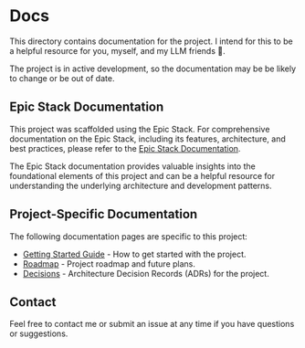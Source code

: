 # Docs

This directory contains documentation for the project. I intend for this to be a helpful resource for you, myself, and my LLM friends 🤖.

The project is in active development, so the documentation may be be likely to change or be out of date.

## Epic Stack Documentation

This project was scaffolded using the Epic Stack. For comprehensive documentation on the Epic Stack, including its features, architecture, and best practices, please refer to the [Epic Stack Documentation](https://github.com/epicweb-dev/epic-stack/tree/main/docs).

The Epic Stack documentation provides valuable insights into the foundational elements of this project and can be a helpful resource for understanding the underlying architecture and development patterns.

## Project-Specific Documentation

The following documentation pages are specific to this project:

- [Getting Started Guide](./getting-started.md) - How to get started with the project.
- [Roadmap](./roadmap.md) - Project roadmap and future plans.
- [Decisions](./decisions/README.md) - Architecture Decision Records (ADRs) for the project.

## Contact

Feel free to contact me or submit an issue at any time if you have questions or suggestions.
